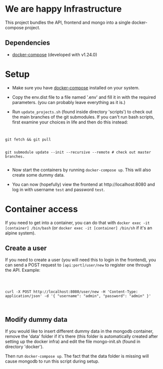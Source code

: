 
  

  

  

# We are happy Infrastructure

  

  

  

  

This project bundles the API, frontend and mongo into a single docker-compose project.

  

  

## Dependencies

  

  

-  [docker-compose](https://docs.docker.com/compose/install/) (developed with v1.24.0)

  

# Setup

  

- Make sure you have [docker-compose](https://docs.docker.com/compose/install/) installed on your system.

  

  

- Copy the env.dist file to a file named '.env' and fill it in with the required parameters. (you can probably leave everything as it is.)

  

  

- Run `update_projects.sh` (found inside directory 'scripts') to check out the main branches of the git submodules. If you can't run bash scripts, first examine your choices in life and then do this instead:

  

  

  

  

```
  

git fetch && git pull


git submodule update --init --recursive --remote # check out master branches.


```

  

  

  

- Now start the containers by running `docker-compose up`. This will also create some dummy data.

- You can now (hopefully) view the frontend at http://localhost:8080 and log in with username `test` and password `test`.

  

  
  

# Container access
  

If you need to get into a container, you can do that with `docker exec -it [container] /bin/bash` (or `docker exec -it [container] /bin/sh` if it's an alpine system).



## Create a user

 
If you need to create a user (you will need this to login in the frontend), you can send a POST request to `[api:port]/user/new` to register one through the API. Example:

  

  

  

```

  

curl -X POST http://localhost:8080/user/new -H 'Content-Type: application/json' -d '{ "username": "admin", "password": "admin" }'

  

```

  

  

  

## Modify dummy data

  

  

  

If you would like to insert different dummy data in the mongodb container, remove the 'data' folder if it's there (this folder is automatically created after setting up the docker infra) and edit the file mongo-init.sh (found in directory 'docker').

  

  

  

Then run `docker-compose up`. The fact that the data folder is missing will cause mongodb to run this script during setup.